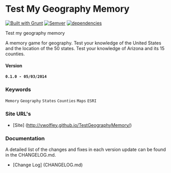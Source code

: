 # Test My Geography Memory

[![Built with Grunt](https://cdn.gruntjs.com/builtwith.png)](http://gruntjs.com/)
[![Semver](http://img.shields.io/SemVer/2.0.0.png)](http://semver.org/spec/v2.0.0.html)
[![dependencies](https://david-dm.org/vwolfley/MyProject.png)](https://david-dm.org/vwolfley/vwolfley.github.io/)

Test my geography memory

A memory game for geography.  Test your knowledge of the United States and the location of the 50 states.  Test your knowledge of Arizona and its 15 counties.

#### Version

#### `0.1.0 - 05/03/2014`

### Keywords

`Memory` `Geography` `States` `Counties` `Maps` `ESRI`

### Site URL's
* [Site] (http://vwolfley.github.io/TestGeographyMemory/)

### Documentation

A detailed list of the changes and fixes in each version update can be found in the CHANGELOG.md.

* [Change Log] (CHANGELOG.md)
